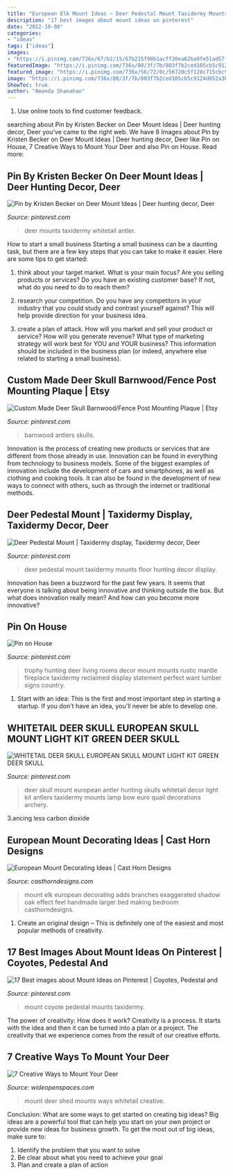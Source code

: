```yaml
---
title: "European Elk Mount Ideas ~ Deer Pedestal Mount Taxidermy Mounts Floor Hunting Decor Display"
description: "17 best images about mount ideas on pinterest"
date: "2022-10-08"
categories:
- "ideas"
tags: ["ideas"]
images:
- "https://i.pinimg.com/736x/67/b2/15/67b215f90b1acff20ea62ba0fe51ad57--trophy-room-hunting-trophy-rooms.jpg"
featuredImage: "https://i.pinimg.com/736x/80/3f/7b/803f7b2ced105cb5c9124d052a3b4906.jpg"
featured_image: "https://i.pinimg.com/736x/56/72/0c/56720c5f128c715cbc9ff51ef93a4a16--deer-mounts-deer-hunting.jpg"
image: "https://i.pinimg.com/736x/80/3f/7b/803f7b2ced105cb5c9124d052a3b4906.jpg"
ShowToc: true
author: "Amanda Shanahan"
---
```



1. Use online tools to find customer feedback.

	

		
searching about Pin by Kristen Becker on Deer Mount Ideas | Deer hunting decor, Deer you've came to the right web. We have 8 Images about Pin by Kristen Becker on Deer Mount Ideas | Deer hunting decor, Deer like Pin on House, 7 Creative Ways to Mount Your Deer and also Pin on House. Read more:
		
    
## Pin By Kristen Becker On Deer Mount Ideas | Deer Hunting Decor, Deer

<img loading=lazy src="https://i.pinimg.com/736x/35/12/a9/3512a9b6c1bf3db2c7799b1d013e8a89.jpg" onerror="this.onerror=null;this.src='https://tse2.mm.bing.net/th?id=OIP.iWyZf9w9EPARYH7Qg_VRoQHaJ4&amp;pid=15.1';" alt="Pin by Kristen Becker on Deer Mount Ideas | Deer hunting decor, Deer">

_Source: pinterest.com_

>deer mounts taxidermy whitetail antler. 

	

How to start a small business
Starting a small business can be a daunting task, but there are a few key steps that you can take to make it easier. Here are some tips to get started:
1. think about your target market. What is your main focus? Are you selling products or services? Do you have an existing customer base? If not, what do you need to do to reach them?

2. research your competition. Do you have any competitors in your industry that you could study and contrast yourself against? This will help provide direction for your business idea.

3. create a plan of attack. How will you market and sell your product or service? How will you generate revenue? What type of marketing strategy will work best for YOU and YOUR business? This information should be included in the business plan (or indeed, anywhere else related to starting a small business).

    
## Custom Made Deer Skull Barnwood/Fence Post Mounting Plaque | Etsy

<img loading=lazy src="https://i.pinimg.com/736x/80/3f/7b/803f7b2ced105cb5c9124d052a3b4906.jpg" onerror="this.onerror=null;this.src='https://tse3.mm.bing.net/th?id=OIP.EdQYeWs-v0SRWYPz7Ld50wHaJ4&amp;pid=15.1';" alt="Custom Made Deer Skull Barnwood/Fence Post Mounting Plaque | Etsy">

_Source: pinterest.com_

>barnwood antlers skulls. 

	

Innovation is the process of creating new products or services that are different from those already in use. Innovation can be found in everything from technology to business models. Some of the biggest examples of innovation include the development of cars and smartphones, as well as clothing and cooking tools. It can also be found in the development of new ways to connect with others, such as through the internet or traditional methods.

    
## Deer Pedestal Mount | Taxidermy Display, Taxidermy Decor, Deer

<img loading=lazy src="https://i.pinimg.com/736x/56/72/0c/56720c5f128c715cbc9ff51ef93a4a16--deer-mounts-deer-hunting.jpg" onerror="this.onerror=null;this.src='https://tse3.mm.bing.net/th?id=OIP.0VVJcJYUk2_os8BpipDerQHaLH&amp;pid=15.1';" alt="Deer Pedestal Mount | Taxidermy display, Taxidermy decor, Deer">

_Source: pinterest.com_

>deer pedestal mount taxidermy mounts floor hunting decor display. 

	

Innovation has been a buzzword for the past few years. It seems that everyone is talking about being innovative and thinking outside the box. But what does innovation really mean? And how can you become more innovative?

    
## Pin On House

<img loading=lazy src="https://i.pinimg.com/736x/67/b2/15/67b215f90b1acff20ea62ba0fe51ad57--trophy-room-hunting-trophy-rooms.jpg" onerror="this.onerror=null;this.src='https://tse2.mm.bing.net/th?id=OIP.3tiIYDwHdhiwWngT7_DmJAHaJ3&amp;pid=15.1';" alt="Pin on House">

_Source: pinterest.com_

>trophy hunting deer living rooms decor mount mounts rustic mantle fireplace taxidermy reclaimed display statement perfect want lumber signs country. 

	

1. Start with an idea: This is the first and most important step in starting a startup. If you don't have an idea, you'll never be able to develop one. 

    
## WHITETAIL DEER SKULL EUROPEAN SKULL MOUNT LIGHT KIT GREEN DEER SKULL

<img loading=lazy src="https://i.pinimg.com/736x/8a/97/b8/8a97b85a391f84c6f7c033560f1702d4.jpg" onerror="this.onerror=null;this.src='https://tse4.mm.bing.net/th?id=OIP.ANW4lYC2ZY6ewLxzd65F6AAAAA&amp;pid=15.1';" alt="WHITETAIL DEER SKULL EUROPEAN SKULL MOUNT LIGHT KIT GREEN DEER SKULL">

_Source: pinterest.com_

>deer skull mount european antler hunting skulls whitetail decor light kit antlers taxidermy mounts lamp bow euro quail decorations archery. 

	

3.ancing less carbon dioxide 

    
## European Mount Decorating Ideas | Cast Horn Designs

<img loading=lazy src="https://www.casthorndesigns.com/wp-content/uploads/2015/01/bobandkristengaddiswm.jpg" onerror="this.onerror=null;this.src='https://tse3.mm.bing.net/th?id=OIP.Noqyy7Se9F3_TtD8hSsHmgHaJ4&amp;pid=15.1';" alt="European Mount Decorating Ideas | Cast Horn Designs">

_Source: casthorndesigns.com_

>mount elk european decorating adds branches exaggerated shadow oak effect feel handmade larger bed making bedroom casthorndesigns. 

	

1. Create an original design – This is definitely one of the easiest and most popular methods of creativity.

    
## 17 Best Images About Mount Ideas On Pinterest | Coyotes, Pedestal And

<img loading=lazy src="https://s-media-cache-ak0.pinimg.com/736x/26/f5/88/26f58894126bb842cd9eb3942589ea52.jpg" onerror="this.onerror=null;this.src='https://tse1.mm.bing.net/th?id=OIP.42H5tANdzHfbcbr1gSqUDgHaNJ&amp;pid=15.1';" alt="17 Best images about Mount Ideas on Pinterest | Coyotes, Pedestal and">

_Source: pinterest.com_

>mount coyote pedestal mounts taxidermy. 

	

The power of creativity: How does it work?
Creativity is a process. It starts with the idea and then it can be turned into a plan or a project. The creativity that we experience comes from the result of our creative efforts.

    
## 7 Creative Ways To Mount Your Deer

<img loading=lazy src="http://cdn0.wideopenspaces.com/wp-content/uploads/2017/04/Mount-7.jpg" onerror="this.onerror=null;this.src='https://tse2.mm.bing.net/th?id=OIP.-9v5UQK4EMWRbid-wN-RcgHaFj&amp;pid=15.1';" alt="7 Creative Ways to Mount Your Deer">

_Source: wideopenspaces.com_

>mount deer shed mounts ways whitetail creative. 

	

Conclusion: What are some ways to get started on creating big ideas?
Big ideas are a powerful tool that can help you start on your own project or provide new ideas for business growth. To get the most out of big ideas, make sure to:
1. Identify the problem that you want to solve
2. Be clear about what you need to achieve your goal
3. Plan and create a plan of action

